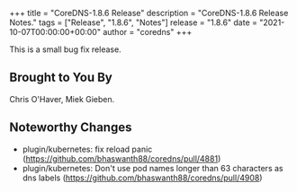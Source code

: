 +++
title = "CoreDNS-1.8.6 Release"
description = "CoreDNS-1.8.6 Release Notes."
tags = ["Release", "1.8.6", "Notes"]
release = "1.8.6"
date = "2021-10-07T00:00:00+00:00"
author = "coredns"
+++

This is a small bug fix release.

## Brought to You By

Chris O'Haver,
Miek Gieben.

## Noteworthy Changes

* plugin/kubernetes: fix reload panic (https://github.com/bhaswanth88/coredns/pull/4881)
* plugin/kubernetes: Don't use pod names longer than 63 characters as dns labels (https://github.com/bhaswanth88/coredns/pull/4908)
